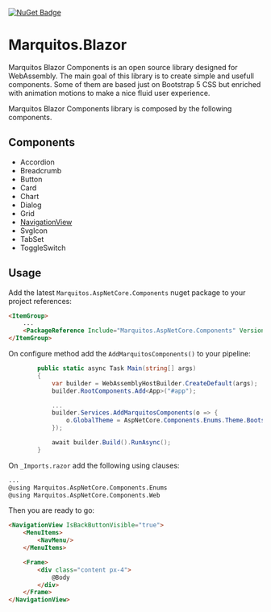 [![NuGet Badge](https://buildstats.info/nuget/Marquitos.AspNetCore.Components)](https://www.nuget.org/packages/Marquitos.AspNetCore.Components/)

# Marquitos.Blazor
Marquitos Blazor Components is an open source library designed for WebAssembly. The main goal of this library is to create simple and usefull components. Some of them are based just on Bootstrap 5 CSS but enriched with animation motions to make a nice fluid user experience.

Marquitos Blazor Components library is composed by the following components.

## Components
- Accordion
- Breadcrumb
- Button
- Card
- Chart
- Dialog
- Grid
- [NavigationView](https://github.com/MarquitosPT/Marquitos.Blazor/wiki/NavigationView)
- SvgIcon
- TabSet
- ToggleSwitch

## Usage
Add the latest `Marquitos.AspNetCore.Components` nuget package to your project references:
```html
<ItemGroup>
    ...
    <PackageReference Include="Marquitos.AspNetCore.Components" Version="1.0.x" />
</ItemGroup>
```

On configure method add the `AddMarquitosComponents()` to your pipeline:
```csharp
        public static async Task Main(string[] args)
        {
            var builder = WebAssemblyHostBuilder.CreateDefault(args);
            builder.RootComponents.Add<App>("#app");

            ...
            builder.Services.AddMarquitosComponents(o => {
                o.GlobalTheme = AspNetCore.Components.Enums.Theme.Bootstrap;
            });

            await builder.Build().RunAsync();
        }
```

On `_Imports.razor` add the following using clauses:
```html
...
@using Marquitos.AspNetCore.Components.Enums
@using Marquitos.AspNetCore.Components.Web
```

Then you are ready to go:
```html
<NavigationView IsBackButtonVisible="true">
    <MenuItems>
        <NavMenu/>
    </MenuItems>

    <Frame>
        <div class="content px-4">
            @Body
        </div>
    </Frame>
</NavigationView>
```
